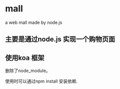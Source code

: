 # mall
a web mall  made by node.js


## 主要是通过node.js 实现一个购物页面
 ## 使用koa 框架
 删除了node_module。
 
 使用时可以通过npm install 安装依赖.
